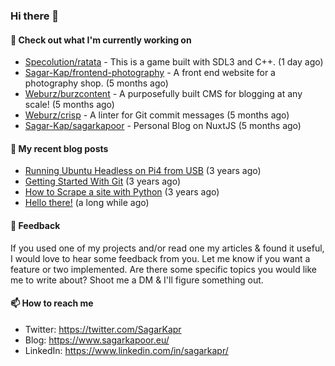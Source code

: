 ### Hi there 👋

#### 👷 Check out what I'm currently working on

- [Specolution/ratata](https://github.com/Specolution/ratata) - This is a game built with SDL3 and C&#43;&#43;. (1 day ago)
- [Sagar-Kap/frontend-photography](https://github.com/Sagar-Kap/frontend-photography) - A front end website for a photography shop. (5 months ago)
- [Weburz/burzcontent](https://github.com/Weburz/burzcontent) - A purposefully built CMS for blogging at any scale! (5 months ago)
- [Weburz/crisp](https://github.com/Weburz/crisp) - A linter for Git commit messages (5 months ago)
- [Sagar-Kap/sagarkapoor](https://github.com/Sagar-Kap/sagarkapoor) - Personal Blog on NuxtJS (5 months ago)


#### 📜 My recent blog posts

- [Running Ubuntu Headless on Pi4 from USB](https://www.sagarkapoor.eu/raspberry-pi4-headless-ubuntu-from-usb/) (3 years ago)
- [Getting Started With Git](https://www.sagarkapoor.eu/getting-started-with-git/) (3 years ago)
- [How to Scrape a site with Python](https://www.sagarkapoor.eu/how-to-scrape-with-python/) (3 years ago)
- [Hello there!](https://www.sagarkapoor.eu/about/) (a long while ago)


#### 💬 Feedback

If you used one of my projects and/or read one my articles & found it useful, I would love to hear some feedback from you. Let me know if you want a feature or two implemented. Are there some specific topics you would like me to write about? Shoot me a DM & I'll figure something out.

#### 📫 How to reach me

- Twitter: https://twitter.com/SagarKapr
- Blog: https://www.sagarkapoor.eu/
- LinkedIn: https://www.linkedin.com/in/sagarkapr/